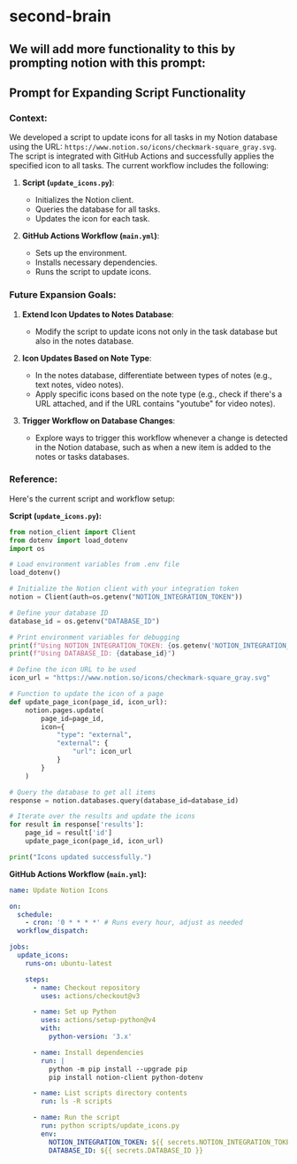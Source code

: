# second-brain


## We will add more functionality to this by prompting notion with this prompt:

## Prompt for Expanding Script Functionality

### Context:
We developed a script to update icons for all tasks in my Notion database using the URL: `https://www.notion.so/icons/checkmark-square_gray.svg`. The script is integrated with GitHub Actions and successfully applies the specified icon to all tasks. The current workflow includes the following:

1. **Script (`update_icons.py`)**:
   - Initializes the Notion client.
   - Queries the database for all tasks.
   - Updates the icon for each task.

2. **GitHub Actions Workflow (`main.yml`)**:
   - Sets up the environment.
   - Installs necessary dependencies.
   - Runs the script to update icons.

### Future Expansion Goals:
1. **Extend Icon Updates to Notes Database**:
   - Modify the script to update icons not only in the task database but also in the notes database.

2. **Icon Updates Based on Note Type**:
   - In the notes database, differentiate between types of notes (e.g., text notes, video notes).
   - Apply specific icons based on the note type (e.g., check if there's a URL attached, and if the URL contains "youtube" for video notes).

3. **Trigger Workflow on Database Changes**:
   - Explore ways to trigger this workflow whenever a change is detected in the Notion database, such as when a new item is added to the notes or tasks databases.

### Reference:
Here's the current script and workflow setup:

**Script (`update_icons.py`):**
```python
from notion_client import Client
from dotenv import load_dotenv
import os

# Load environment variables from .env file
load_dotenv()

# Initialize the Notion client with your integration token
notion = Client(auth=os.getenv("NOTION_INTEGRATION_TOKEN"))

# Define your database ID
database_id = os.getenv("DATABASE_ID")

# Print environment variables for debugging
print(f"Using NOTION_INTEGRATION_TOKEN: {os.getenv('NOTION_INTEGRATION_TOKEN')}")
print(f"Using DATABASE_ID: {database_id}")

# Define the icon URL to be used
icon_url = "https://www.notion.so/icons/checkmark-square_gray.svg"

# Function to update the icon of a page
def update_page_icon(page_id, icon_url):
    notion.pages.update(
        page_id=page_id,
        icon={
            "type": "external",
            "external": {
                "url": icon_url
            }
        }
    )

# Query the database to get all items
response = notion.databases.query(database_id=database_id)

# Iterate over the results and update the icons
for result in response['results']:
    page_id = result['id']
    update_page_icon(page_id, icon_url)

print("Icons updated successfully.")
```

**GitHub Actions Workflow (`main.yml`):**
```yaml
name: Update Notion Icons

on:
  schedule:
    - cron: '0 * * * *' # Runs every hour, adjust as needed
  workflow_dispatch:

jobs:
  update_icons:
    runs-on: ubuntu-latest

    steps:
      - name: Checkout repository
        uses: actions/checkout@v3

      - name: Set up Python
        uses: actions/setup-python@v4
        with:
          python-version: '3.x'

      - name: Install dependencies
        run: |
          python -m pip install --upgrade pip
          pip install notion-client python-dotenv

      - name: List scripts directory contents
        run: ls -R scripts

      - name: Run the script
        run: python scripts/update_icons.py
        env:
          NOTION_INTEGRATION_TOKEN: ${{ secrets.NOTION_INTEGRATION_TOKEN }}
          DATABASE_ID: ${{ secrets.DATABASE_ID }}
```
